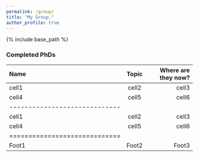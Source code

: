 ```yaml
---
permalink: /group/
title: "My Group."
author_profile: true
---
```


{% include base_path %}

### Completed PhDs

| Name | Topic | Where are they now? |
|:--------|:-------:|--------:|
| cell1   | cell2   | cell3   |
| cell4   | cell5   | cell6   |
|-----------------------------|
| cell1   | cell2   | cell3   |
| cell4   | cell5   | cell6   |
|=============================|
| Foot1   | Foot2   | Foot3   |
